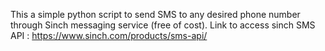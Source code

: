 This a simple python script to send SMS to any desired phone number through Sinch messaging service (free of cost).
Link to access sinch SMS API : https://www.sinch.com/products/sms-api/
